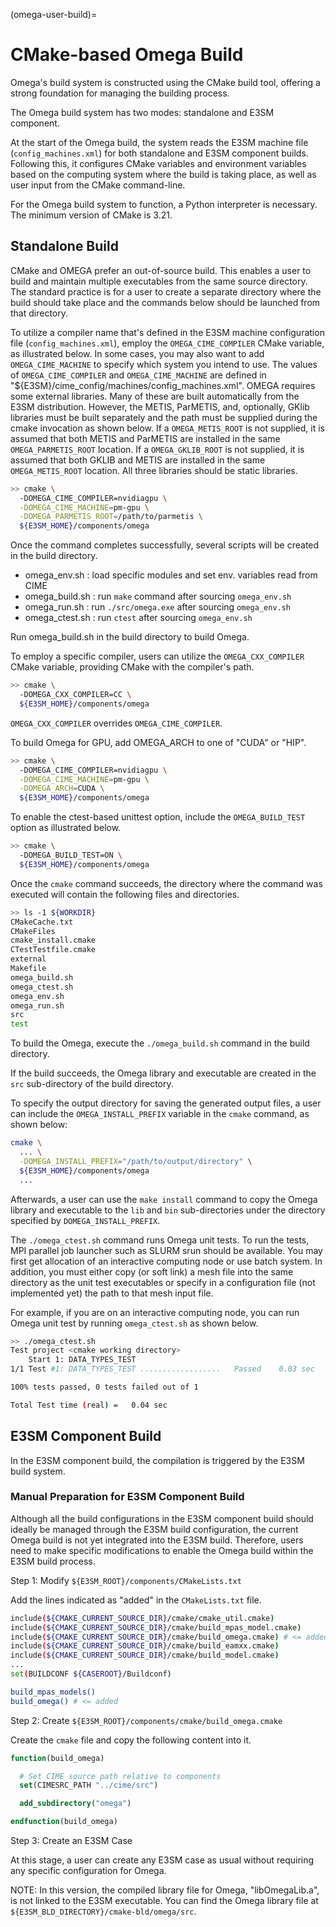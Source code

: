 (omega-user-build)=

# CMake-based Omega Build

Omega's build system is constructed using the CMake build tool,
offering a strong foundation for managing the building process.

The Omega build system has two modes: standalone and E3SM component.

At the start of the Omega build, the system reads the E3SM machine file
(`config_machines.xml`) for both standalone and E3SM component builds.
Following this, it configures CMake variables and environment variables
based on the computing system where the build is taking place, as well as
user input from the CMake command-line.

For the Omega build system to function, a Python interpreter is necessary.
The minimum version of CMake is 3.21.

## Standalone Build

CMake and OMEGA prefer an out-of-source build. This enables a user to build
and maintain multiple executables from the same source directory.
The standard practice is for a user to create a separate directory where
the build should take place and the commands below should be launched from
that directory.

To utilize a compiler name that's defined in the E3SM machine configuration
file (`config_machines.xml`), employ the `OMEGA_CIME_COMPILER` CMake variable,
as illustrated below. In some cases, you may also want to add `OMEGA_CIME_MACHINE`
to specify which system you intend to use. The values of `OMEGA_CIME_COMPILER`
and `OMEGA_CIME_MACHINE` are defined in
"${E3SM}/cime\_config/machines/config\_machines.xml".
OMEGA requires some external libraries. Many of these are built automatically
from the E3SM distribution. However, the METIS, ParMETIS, and, optionally,
GKlib libraries must be built separately and the path must be supplied during
the cmake invocation as shown below. If a `OMEGA_METIS_ROOT` is not supplied,
it is assumed that both METIS and ParMETIS are installed in the same
`OMEGA_PARMETIS_ROOT` location. If a `OMEGA_GKLIB_ROOT` is not supplied, it is
assumed that both GKLIB and METIS are installed in the same `OMEGA_METIS_ROOT`
location. All three libraries should be static libraries.

```sh
>> cmake \
  -DOMEGA_CIME_COMPILER=nvidiagpu \
  -DOMEGA_CIME_MACHINE=pm-gpu \
  -DOMEGA_PARMETIS_ROOT=/path/to/parmetis \
  ${E3SM_HOME}/components/omega
```

Once the command completes successfully, several scripts will be created
in the build directory.

* omega\_env.sh   : load specific modules and set env. variables read from CIME
* omega\_build.sh : run `make` command after sourcing `omega_env.sh`
* omega\_run.sh   : run `./src/omega.exe` after sourcing `omega_env.sh`
* omega\_ctest.sh : run `ctest` after sourcing `omega_env.sh`

Run omega\_build.sh in the build directory to build Omega.

To employ a specific compiler, users can utilize the `OMEGA_CXX_COMPILER`
CMake variable, providing CMake with the compiler's path.

```sh
>> cmake \
  -DOMEGA_CXX_COMPILER=CC \
  ${E3SM_HOME}/components/omega
```

`OMEGA_CXX_COMPILER` overrides `OMEGA_CIME_COMPILER`.

To build Omega for GPU, add OMEGA\_ARCH to one of "CUDA" or "HIP".

```sh
>> cmake \
  -DOMEGA_CIME_COMPILER=nvidiagpu \
  -DOMEGA_CIME_MACHINE=pm-gpu \
  -DOMEGA_ARCH=CUDA \
  ${E3SM_HOME}/components/omega
```

To enable the ctest-based unittest option, include the `OMEGA_BUILD_TEST`
option as illustrated below.

```sh
>> cmake \
  -DOMEGA_BUILD_TEST=ON \
  ${E3SM_HOME}/components/omega
```

Once the `cmake` command succeeds, the directory where the command was
executed will contain the following files and directories.

```sh
>> ls -1 ${WORKDIR}
CMakeCache.txt
CMakeFiles
cmake_install.cmake
CTestTestfile.cmake
external
Makefile
omega_build.sh
omega_ctest.sh
omega_env.sh
omega_run.sh
src
test
```

To build the Omega, execute the `./omega_build.sh` command in the build directory.

If the build succeeds, the Omega library and executable are created in the
`src` sub-directory of the build directory.

To specify the output directory for saving the generated output files,
a user can include the `OMEGA_INSTALL_PREFIX` variable in the `cmake` command,
as shown below:

```sh
cmake \
  ... \
  -DOMEGA_INSTALL_PREFIX="/path/to/output/directory" \
  ${E3SM_HOME}/components/omega
  ...
```

Afterwards, a user can use the `make install` command to copy the Omega library
and executable to the `lib` and `bin` sub-directories under the directory
specified by `DOMEGA_INSTALL_PREFIX`.

The `./omega_ctest.sh` command runs Omega unit tests. To run the tests, MPI
parallel job launcher such as SLURM srun should be available. You may first
get allocation of an interactive computing node or use batch system.
In addition, you must either copy (or soft link) a mesh file into the same
directory as the unit test executables or specify in a configuration file
(not implemented yet) the path to that mesh input file.

For example, if you are on an interactive computing node, you can run
Omega unit test by running `omega_ctest.sh` as shown below.

```sh
>> ./omega_ctest.sh
Test project <cmake working directory>
    Start 1: DATA_TYPES_TEST
1/1 Test #1: DATA_TYPES_TEST ..................   Passed    0.03 sec

100% tests passed, 0 tests failed out of 1

Total Test time (real) =   0.04 sec
```

## E3SM Component Build

In the E3SM component build, the compilation is triggered by
the E3SM build system.

### Manual Preparation for E3SM Component Build

Although all the build configurations in the E3SM component build
should ideally be managed through the E3SM build configuration,
the current Omega build is not yet integrated into the E3SM build.
Therefore, users need to make specific modifications to enable
the Omega build within the E3SM build process.

Step 1: Modify `${E3SM_ROOT}/components/CMakeLists.txt`

Add the lines indicated as "added" in the `CMakeLists.txt` file.

```bash
include(${CMAKE_CURRENT_SOURCE_DIR}/cmake/cmake_util.cmake)
include(${CMAKE_CURRENT_SOURCE_DIR}/cmake/build_mpas_model.cmake)
include(${CMAKE_CURRENT_SOURCE_DIR}/cmake/build_omega.cmake) # <= added
include(${CMAKE_CURRENT_SOURCE_DIR}/cmake/build_eamxx.cmake)
include(${CMAKE_CURRENT_SOURCE_DIR}/cmake/build_model.cmake)
...
set(BUILDCONF ${CASEROOT}/Buildconf)

build_mpas_models()
build_omega() # <= added
```

Step 2: Create `${E3SM_ROOT}/components/cmake/build_omega.cmake`

Create the `cmake` file and copy the following content into it.

```cmake
function(build_omega)

  # Set CIME source path relative to components
  set(CIMESRC_PATH "../cime/src")

  add_subdirectory("omega")

endfunction(build_omega)
```

Step 3: Create an E3SM Case

At this stage, a user can create any E3SM case as usual without
requiring any specific configuration for Omega.

NOTE: In this version, the compiled library file for Omega,
"libOmegaLib.a", is not linked to the E3SM executable. You can
find the Omega library file at `${E3SM_BLD_DIRECTORY}/cmake-bld/omega/src`.
